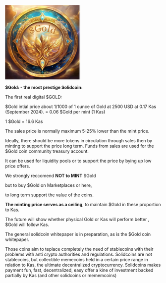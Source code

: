 <img src="https://raw.githubusercontent.com/Mambo-Token/MamboLaunchPad/refs/heads/main/Projects/images/DigitalGold001.jpg" width="240" height="240">

**$Gold: - the most prestige Solidcoin:**

The first real digital $GOLD:

$Gold intial price about 1/1000 of 1 ounce of Gold at 2500 USD at 0.17 Kas (September 2024).
= 0.06 $Gold per mint (1 Kas)

1 $Gold = 16.6 Kas

The sales price is normally maximum 5-25% lower than the mint price. 

Ideally, there should be more tokens in circulation through sales then by minting to support the price long term.
Funds from sales are used for the $Gold coin community treasury account. 

It can be used for liquidity pools or to support the price by bying up low price offers.

We strongly reccomend **NOT to MINT** $Gold

but to buy $Gold on Marketplaces or here, 

to long term support the value of the coins.


**The minting price serves as a ceiling**, to maintain $Gold in these proportion to Kas.

The future will show whether physical Gold or Kas will perform better , $Gold will follow Kas.

The general solidcoin whitepaper is in preparation, as is the $Gold coin whitepaper.

Those coins aim to teplace completely the need of stablecoins with their problems with anti crypto authorities and regulations.
Solidcoins are not stablecoins, but collectible memecoins held in a certain price range in relation to Kas, the ultimate decentralized cryptocurrency.
Solidcoins makes payment fun, fast, decentralized, easy offer a kine of investment backed partially by Kas (and other solidcoins or mememcoins)

